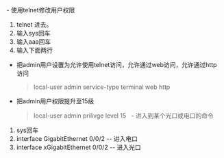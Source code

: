 - 使用telnet修改用户权限
1. telnet 进去。
2. 输入sys回车
3. 输入aaa回车
4. 输入下面两行
  - 把admin用户设置为允许使用telnet访问，允许通过web访问，允许通过http访问
    >local-user admin service-type terminal web http 
  - 把admin用户权限提升至15级
    >local-user admin prilivge level 15
 
- 进入到某个光口或电口的命令
1. sys回车
2. interface GigabitEthernet 0/0/2 -- 进入电口
3. interface xGigabitEthernet 0/0/2 -- 进入光口

